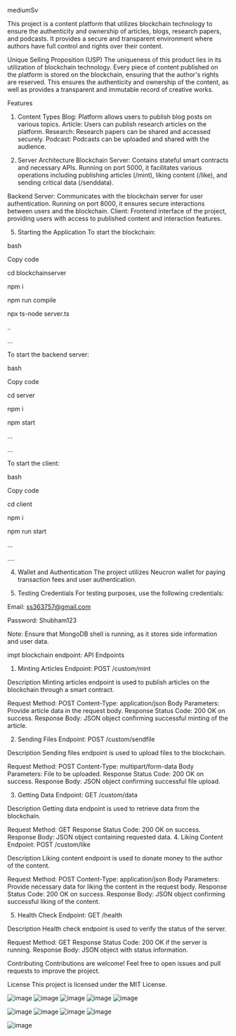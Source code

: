 
mediumSv

This project is a content platform that utilizes blockchain technology to ensure the authenticity and ownership of articles, blogs, research papers, and podcasts. It provides a secure and transparent environment where authors have full control and rights over their content.

Unique Selling Proposition (USP)
The uniqueness of this product lies in its utilization of blockchain technology. Every piece of content published on the platform is stored on the blockchain, ensuring that the author's rights are reserved. This ensures the authenticity and ownership of the content, as well as provides a transparent and immutable record of creative works.

Features


1. Content Types
Blog: Platform allows users to publish blog posts on various topics.
Article: Users can publish research articles on the platform.
Research: Research papers can be shared and accessed securely.
Podcast: Podcasts can be uploaded and shared with the audience.



3. Server Architecture
Blockchain Server: Contains stateful smart contracts and necessary APIs. Running on port 5000, it facilitates various operations including publishing articles (/mint),
liking content (/like),
and sending critical data (/senddata).


Backend Server: Communicates with the blockchain server for user authentication. Running on port 8000, it ensures secure interactions between users and the blockchain.
Client: Frontend interface of the project, providing users with access to published content and interaction features.


5. Starting the Application
To start the blockchain:

bash

Copy code

cd blockchainserver

npm i

npm run compile

npx ts-node server.ts

..

...


To start the backend server:

bash

Copy code

cd server

npm i

npm start


...

...


To start the client:

bash

Copy code

cd client 

npm i

npm run start

...

....

4. Wallet and Authentication
The project utilizes Neucron wallet for paying transaction fees and user authentication.

5. Testing Credentials
For testing purposes, use the following credentials:

Email: ss363757@gmail.com

Password: Shubham123



Note:
Ensure that MongoDB shell is running, as it stores side information and user data.












impt blockchain endpoint:
API Endpoints
1. Minting Articles
Endpoint: POST /custom/mint

Description
Minting articles endpoint is used to publish articles on the blockchain through a smart contract.

Request
Method: POST
Content-Type: application/json
Body Parameters:
Provide article data in the request body.
Response
Status Code: 200 OK on success.
Response Body:
JSON object confirming successful minting of the article.

2. Sending Files
Endpoint: POST /custom/sendfile

Description
Sending files endpoint is used to upload files to the blockchain.

Request
Method: POST
Content-Type: multipart/form-data
Body Parameters:
File to be uploaded.
Response
Status Code: 200 OK on success.
Response Body:
JSON object confirming successful file upload.

3. Getting Data
Endpoint: GET /custom/data

Description
Getting data endpoint is used to retrieve data from the blockchain.

Request
Method: GET
Response
Status Code: 200 OK on success.
Response Body:
JSON object containing requested data.
4. Liking Content
Endpoint: POST /custom/like

Description
Liking content endpoint is used to donate money to the author of the content.

Request
Method: POST
Content-Type: application/json
Body Parameters:
Provide necessary data for liking the content in the request body.
Response
Status Code: 200 OK on success.
Response Body:
JSON object confirming successful liking of the content.

5. Health Check
Endpoint: GET /health

Description
Health check endpoint is used to verify the status of the server.

Request
Method: GET
Response
Status Code: 200 OK if the server is running.
Response Body:
JSON object with status information.

Contributing
Contributions are welcome! Feel free to open issues and pull requests to improve the project.

License
This project is licensed under the MIT License.



![image](https://github.com/shubham78901/mediumSv/assets/70124011/99dac00f-34f8-4340-8db9-6195fa7c4235)
![image](https://github.com/shubham78901/mediumSv/assets/70124011/eb82d586-39c3-4412-a1bb-ad53daae3d7e)
![image](https://github.com/shubham78901/mediumSv/assets/70124011/9b3e8c09-a03f-4770-9826-4d5eecebdffd)
![image](https://github.com/shubham78901/mediumSv/assets/70124011/f938384c-b623-429e-b929-39aaccd23136)
![image](https://github.com/shubham78901/mediumSv/assets/70124011/aa1d33ec-26a6-4e3d-aae2-07df7577d1e0)

![image](https://github.com/shubham78901/mediumSv/assets/70124011/25500e1b-cf1a-4951-8fa8-c2641c98befb)
![image](https://github.com/shubham78901/mediumSv/assets/70124011/8e726601-4f9a-486c-b9b1-9ad479b0e978)
![image](https://github.com/shubham78901/mediumSv/assets/70124011/256282e3-e486-4469-83a3-1b157e02c09f)
![image](https://github.com/shubham78901/mediumSv/assets/70124011/a1d8bab8-8f90-4ba9-8df1-b61c97780ab0)



![image](https://github.com/shubham78901/mediumSv/assets/70124011/21974d62-40a3-44a3-9ec9-ffc5f81847b8)





